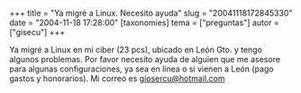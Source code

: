 +++
title = "Ya migré a Linux. Necesito ayuda"
slug = "20041118172845330"
date = "2004-11-18 17:28:00"
[taxonomies]
tema = ["preguntas"]
autor = ["gisecu"]
+++

Ya migré a Linux en mi ciber (23 pcs), ubicado en León Gto. y tengo
algunos problemas. Por favor necesito ayuda de alguien que me asesore
para algunas configuraciones, ya sea en línea o si vienen a León (pago
gastos y honorarios). Mi correo es giosercu@hotmail.com

